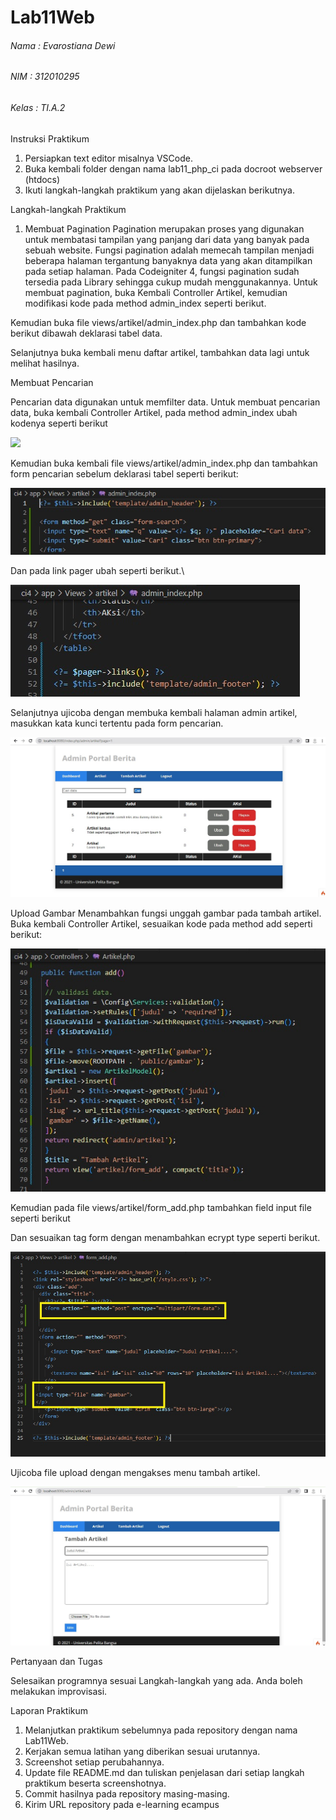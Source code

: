 # Lab11Web 

###### Nama : Evarostiana Dewi
###### NIM : 312010295
###### Kelas : TI.A.2


Instruksi Praktikum

1. Persiapkan text editor misalnya VSCode.
2. Buka kembali folder dengan nama lab11_php_ci pada docroot webserver (htdocs)
3. Ikuti langkah-langkah praktikum yang akan dijelaskan berikutnya.

Langkah-langkah Praktikum

1. Membuat Pagination
Pagination merupakan proses yang digunakan untuk membatasi tampilan yang panjang
dari data yang banyak pada sebuah website. Fungsi pagination adalah memecah
tampilan menjadi beberapa halaman tergantung banyaknya data yang akan ditampilkan
pada setiap halaman.
Pada Codeigniter 4, fungsi pagination sudah tersedia pada Library sehingga cukup
mudah menggunakannya.
Untuk membuat pagination, buka Kembali Controller Artikel, kemudian modifikasi
kode pada method admin_index seperti berikut.

Kemudian buka file views/artikel/admin_index.php dan tambahkan kode berikut
dibawah deklarasi tabel data.


Selanjutnya buka kembali menu daftar artikel, tambahkan data lagi untuk melihat
hasilnya.

Membuat Pencarian

Pencarian data digunakan untuk memfilter data.
Untuk membuat pencarian data, buka kembali Controller Artikel, pada method
admin_index ubah kodenya seperti berikut

![](img/1%20satu1.jpg)



Kemudian buka kembali file views/artikel/admin_index.php dan tambahkan form
pencarian sebelum deklarasi tabel seperti berikut:

![](img/2%20dua.jpg)


Dan pada link pager ubah seperti berikut.\

![](img/3%20tiga.jpg)

Selanjutnya ujicoba dengan membuka kembali halaman admin artikel, masukkan kata
kunci tertentu pada form pencarian.

![](img/4%20empat.jpg)

Upload Gambar
Menambahkan fungsi unggah gambar pada tambah artikel. Buka kembali Controller
Artikel, sesuaikan kode pada method add seperti berikut:

![](img/5%20lima.jpg)

Kemudian pada file views/artikel/form_add.php tambahkan field input file seperti
berikut

Dan sesuaikan tag form dengan menambahkan ecrypt type seperti berikut.

![](img/5%20lima2.jpg)

Ujicoba file upload dengan mengakses menu tambah artikel.

![](img/6%20enam.jpg)


Pertanyaan dan Tugas

Selesaikan programnya sesuai Langkah-langkah yang ada. Anda boleh melakukan 
improvisasi.

Laporan Praktikum

1. Melanjutkan praktikum sebelumnya pada repository dengan nama Lab11Web.
2. Kerjakan semua latihan yang diberikan sesuai urutannya.
3. Screenshot setiap perubahannya.
4. Update file README.md dan tuliskan penjelasan dari setiap langkah praktikum 
beserta screenshotnya.
5. Commit hasilnya pada repository masing-masing.
6. Kirim URL repository pada e-learning ecampus

